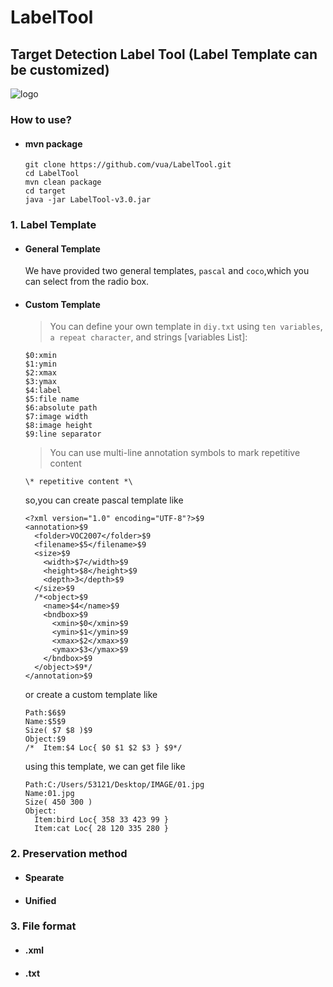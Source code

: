 # LabelTool
## Target Detection Label Tool (Label Template can be customized)

![logo](https://github.com/vua/LabelTool/blob/master/Ui.png)

### How to use?
  * #### mvn package
  
    ```
    git clone https://github.com/vua/LabelTool.git
    cd LabelTool
    mvn clean package
    cd target
    java -jar LabelTool-v3.0.jar 
    ```
  
### 1. Label Template
  * #### General Template
    We have provided two general templates, `pascal` and `coco`,which you can select from the radio box.
  * #### Custom Template
    >You can define your own template in `diy.txt` using `ten variables`, `a repeat character`, and strings
    [variables List]:
    ```
    $0:xmin
    $1:ymin
    $2:xmax
    $3:ymax
    $4:label
    $5:file name
    $6:absolute path
    $7:image width
    $8:image height
    $9:line separator
    ```
    >You can use multi-line annotation symbols to mark repetitive content
    ```
    \* repetitive content *\
    ```
    so,you can create pascal template like 
    ```
    <?xml version="1.0" encoding="UTF-8"?>$9
    <annotation>$9
      <folder>VOC2007</folder>$9
      <filename>$5</filename>$9
      <size>$9
        <width>$7</width>$9
        <height>$8</height>$9
        <depth>3</depth>$9
      </size>$9
      /*<object>$9
        <name>$4</name>$9
        <bndbox>$9
          <xmin>$0</xmin>$9
          <ymin>$1</ymin>$9
          <xmax>$2</xmax>$9
          <ymax>$3</ymax>$9
        </bndbox>$9
      </object>$9*/
    </annotation>$9
    ```
    or create a custom template like 
    ```
    Path:$6$9
    Name:$5$9
    Size( $7 $8 )$9
    Object:$9
    /*  Item:$4 Loc{ $0 $1 $2 $3 } $9*/
    ```
    using this template, we can get file like 
    ```
    Path:C:/Users/53121/Desktop/IMAGE/01.jpg
    Name:01.jpg
    Size( 450 300 )
    Object:
      Item:bird Loc{ 358 33 423 99 } 
      Item:cat Loc{ 28 120 335 280 }
    ```
### 2. Preservation method
  * #### Spearate 
  * #### Unified
  
### 3. File format
  * #### .xml
  * #### .txt

